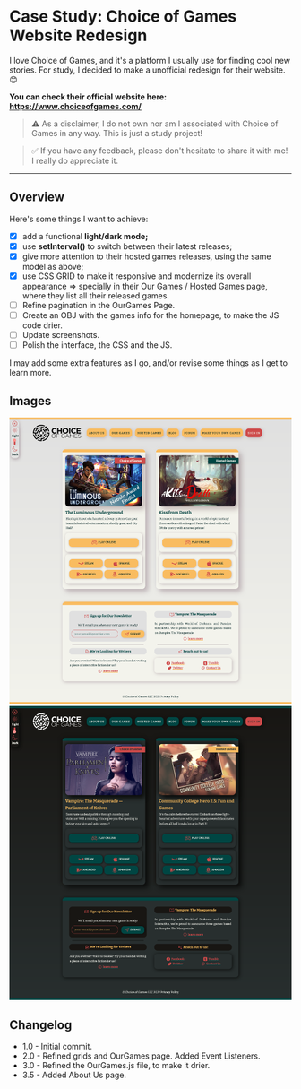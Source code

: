 # Case Study: Choice of Games Website Redesign

I love Choice of Games, and it's a platform I usually use for finding cool new stories. For study, I decided to make a unofficial redesign for their website. 😊

**You can check their official website here: https://www.choiceofgames.com/**

> ⚠️ As a disclaimer, I do not own nor am I associated with Choice of Games in any way. This is just a study project!

> ✅ If you have any feedback, please don't hesitate to share it with me! I really do appreciate it.

---

## Overview

Here's some things I want to achieve:

- [x] add a functional **light/dark mode;**
- [x] use **setInterval()** to switch between their latest releases;
- [x] give more attention to their hosted games releases, using the same model as above;
- [x] use CSS GRID to make it responsive and modernize its overall appearance => specially in their Our Games / Hosted Games page, where they list all their released games.
- [ ] Refine pagination in the OurGames Page.
- [ ] Create an OBJ with the games info for the homepage, to make the JS code drier.
- [ ] Update screenshots.
- [ ] Polish the interface, the CSS and the JS.

I may add some extra features as I go, and/or revise some things as I get to learn more.

## Images

![Full Page Screenshot](./images/screenshot1.png)
![Dark Mode Screenshot](./images/screenshot2.png)

## Changelog

- 1.0 - Initial commit.
- 2.0 - Refined grids and OurGames page. Added Event Listeners.
- 3.0 - Refined the OurGames.js file, to make it drier.
- 3.5 - Added About Us page.
